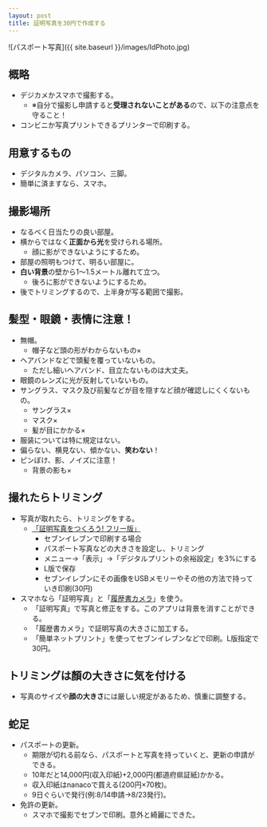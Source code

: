 ```yaml
---
layout: post
title: 証明写真を30円で作成する
---
```


![パスポート写真]({{ site.baseurl }}/images/IdPhoto.jpg)

## 概略

- デジカメかスマホで撮影する。
  - ※自分で撮影し申請すると**受理されないことがある**ので、以下の注意点を守ること！
- コンビニか写真プリントできるプリンターで印刷する。

## 用意するもの

- デジタルカメラ、パソコン、三脚。
- 簡単に済ますなら、スマホ。

## 撮影場所

- なるべく日当たりの良い部屋。
- 横からではなく**正面から光**を受けられる場所。
  - 顔に影ができないようにするため。
- 部屋の照明もつけて、明るい部屋に。
- **白い背景**の壁から1〜1.5メートル離れて立つ。
  - 後ろに影ができないようにするため。
- 後でトリミングするので、上半身が写る範囲で撮影。

## 髪型・眼鏡・表情に注意！

- 無帽。
  - 帽子など頭の形がわからないもの×
- ヘアバンドなどで頭髪を覆っていないもの。
  - ただし細いヘアバンド、目立たないものは大丈夫。
- 眼鏡のレンズに光が反射していないもの。
- サングラス、マスク及び前髪などが目を隠すなど顔が確認しにくくないもの。
  - サングラス×
  - マスク×
  - 髪が目にかかる×
- 服装については特に規定はない。
- 偏らない、横見ない、傾かない、**笑わない**！
- ピンぼけ、影、ノイズに注意！
  - 背景の影も×

## 撮れたらトリミング

- 写真が取れたら、トリミングをする。
  - [「証明写真をつくろう! フリー版」](http://www.vector.co.jp/soft/winnt/art/se466539.html?ds)
    - セブンイレブンで印刷する場合
    - パスポート写真などの大きさを設定し、トリミング
    - メニュー→「表示」→「デジタルプリントの余裕設定」を3%にする
    - L版で保存
    - セブンイレブンにその画像をUSBメモリーやその他の方法で持っていき印刷(30円)
- スマホなら「証明写真」と「[履歴書カメラ](https://itunes.apple.com/jp/app/%E8%A8%BC%E6%98%8E%E5%86%99%E7%9C%9F-%E3%81%8B%E3%82%93%E3%81%9F%E3%82%93-%E3%82%AD%E3%83%AC%E3%82%A4%E3%81%AA%E5%B1%A5%E6%AD%B4%E6%9B%B8%E3%82%AB%E3%83%A1%E3%83%A9-by-%E3%82%BF%E3%82%A6%E3%83%B3%E3%83%AF%E3%83%BC%E3%82%AF/id919409463?mt=8)」を使う。
  - 「証明写真」で写真と修正をする。このアプリは背景を消すことができる。
  - 「履歴書カメラ」で証明写真の大きさに加工する。
  - 「簡単ネットプリント」を使ってセブンイレブンなどで印刷。L版指定で30円。

## トリミングは顏の大きさに気を付ける

- 写真のサイズや**顔の大きさ**には厳しい規定があるため、慎重に調整する。

## 蛇足

- パスポートの更新。
  - 期限が切れる前なら、パスポートと写真を持っていくと、更新の申請ができる。
  - 10年だと14,000円(収入印紙)+2,000円(都道府県証紙)かかる。
  - 収入印紙はnanacoで買える(200円×70枚)。
  - 9日ぐらいで発行(例:8/14申請→8/23発行)。
- 免許の更新。
  - スマホで撮影でセブンで印刷。意外と綺麗にできた。
